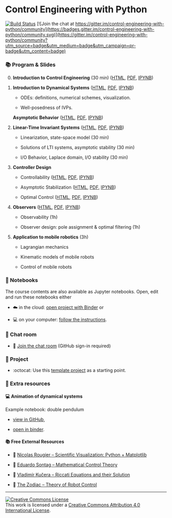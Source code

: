 
Control Engineering with Python
================================================================================

[![Build Status](https://github.com/boisgera/control-engineering-with-python/workflows/build/badge.svg)](https://github.com/boisgera/control-engineering-with-python/actions) [![Join the chat at https://gitter.im/control-engineering-with-python/community](https://badges.gitter.im/control-engineering-with-python/community.svg)](https://gitter.im/control-engineering-with-python/community?utm_source=badge&utm_medium=badge&utm_campaign=pr-badge&utm_content=badge)


### :books: Program & Slides

 0. **Introduction to Control Engineering** (30 min)
    ([HTML](https://boisgera.github.io/control-engineering-with-python/intro.html),
     [PDF](https://boisgera.github.io/control-engineering-with-python/intro.pdf),
     [IPYNB](https://mybinder.org/v2/gh/boisgera/control-engineering-with-python/gh-pages?filepath=intro.ipynb))

 1. **Introduction to Dynamical Systems**
    ([HTML](https://boisgera.github.io/control-engineering-with-python/odes.html),
    [PDF](https://boisgera.github.io/control-engineering-with-python/odes.pdf),
    [IPYNB](https://mybinder.org/v2/gh/boisgera/control-engineering-with-python/gh-pages?filepath=odes.ipynb))

      - ODEs: definitions, numerical schemes, visualization. 

      - Well-posedness of IVPs.

    **Asymptotic Behavior**
    ([HTML](https://boisgera.github.io/control-engineering-with-python/asymptotic.html),
    [PDF](https://boisgera.github.io/control-engineering-with-python/asymptotic.pdf),
    [IPYNB](https://mybinder.org/v2/gh/boisgera/control-engineering-with-python/gh-pages?filepath=asymptotic.ipynb))

 2. **Linear-Time Invariant Systems**
    ([HTML](https://boisgera.github.io/control-engineering-with-python/linear-systems.html),
     [PDF](https://boisgera.github.io/control-engineering-with-python/linear-systems.pdf),
     [IPYNB](https://mybinder.org/v2/gh/boisgera/control-engineering-with-python/gh-pages?filepath=linear-systems.ipynb))

      - Linearization, state-space model (30 min)

      - Solutions of LTI systems, asymptotic stability (30 min)

      - I/O Behavior, Laplace domain, I/O stability (30 min)

 3. **Controller Design**

      - Controllability ([HTML](https://boisgera.github.io/control-engineering-with-python/controllability.html),
     [PDF](https://boisgera.github.io/control-engineering-with-python/controllability.pdf),
     [IPYNB](https://mybinder.org/v2/gh/boisgera/control-engineering-with-python/gh-pages?filepath=controllability.ipynb))

      - Asymptotic Stabilization ([HTML](https://boisgera.github.io/control-engineering-with-python/asymptotic-stabilization.html),
     [PDF](https://boisgera.github.io/control-engineering-with-python/asymptotic-stabilization.pdf),
     [IPYNB](https://mybinder.org/v2/gh/boisgera/control-engineering-with-python/gh-pages?filepath=asymptotic-stabilization.ipynb))

      - Optimal Control ([HTML](https://boisgera.github.io/control-engineering-with-python/optimal-control.html),
     [PDF](https://boisgera.github.io/control-engineering-with-python/optimal-control.pdf),
     [IPYNB](https://mybinder.org/v2/gh/boisgera/control-engineering-with-python/gh-pages?filepath=optimal-control.ipynb))

 4. **Observers**
    ([HTML](https://boisgera.github.io/control-engineering-with-python/observers.html),
     [PDF](https://boisgera.github.io/control-engineering-with-python/observers.pdf),
     [IPYNB](https://mybinder.org/v2/gh/boisgera/control-engineering-with-python/gh-pages?filepath=observers.ipynb))

      - Observability (1h)

      - Observer design: pole assignment & optimal filtering (1h)

 5. **Application to mobile robotics** (3h)

      - Lagrangian mechanics

      - Kinematic models of mobile robots

      - Control of mobile robots

### :notebook: Notebooks

The course contents are also available as Jupyter notebooks. 
Open, edit and run these notebooks either

  - :cloud: in the cloud: [open project with Binder][CEIP-binder] or

  - :computer: on your computer: [follow the instructions](install.md).

[CEIP-binder]: https://mybinder.org/v2/gh/boisgera/control-engineering-with-python/gh-pages

### :speech_balloon: Chat room

  - :speech_balloon: [Join the chat room](https://gitter.im/control-engineering-with-python/community?utm_source=badge&utm_medium=badge&utm_campaign=pr-badge&utm_content=badge) (GitHub sign-in required)
 
### :rocket: Project

  - :octocat:  Use this [template project](https://github.com/boisgera/control-engineering-with-python-project) as a starting point.

### :tada: Extra resources

#### :computer: Animation of dynamical systems

Example notebook: double pendulum
  
  - [view in GitHub](https://github.com/boisgera/control-engineering-with-python/blob/master/examples/animation.ipynb),

  - [open in binder](https://mybinder.org/v2/gh/boisgera/control-engineering-with-python/gh-pages?filepath=examples/animation.ipynb).

#### :books: Free External Resources      

  - :book: [Nicolas Rougier – Scientific Visualization: Python + Matplotlib](https://hal.inria.fr/hal-03427242/document)
      
  - :book: [Eduardo Sontag – Mathematical Control Theory](http://www.sontaglab.org/FTPDIR/sontag_mathematical_control_theory_springer98.pdf)

  - :book: [Vladimír Kučera – Riccati Equations and their Solution](http://library.utia.cas.cz/separaty/2011/TR/kucera-0436431.pdf)
  
  - :book: [The Zodiac – Theory of Robot Control](http://www.gipsa-lab.grenoble-inp.fr/~carlos.canudas-de-wit/publications/Theory_of_robot_control.pdf)

-----

<a rel="license" href="http://creativecommons.org/licenses/by/4.0/"><img alt="Creative Commons License" style="border-width:0" src="https://i.creativecommons.org/l/by/4.0/88x31.png" /></a><br />This work is licensed under a <a rel="license" href="http://creativecommons.org/licenses/by/4.0/">Creative Commons Attribution 4.0 International License</a>.

